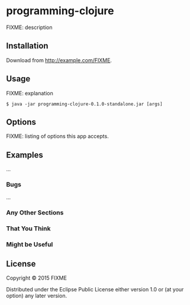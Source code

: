 # programming-clojure

FIXME: description

## Installation

Download from http://example.com/FIXME.

## Usage

FIXME: explanation

    $ java -jar programming-clojure-0.1.0-standalone.jar [args]

## Options

FIXME: listing of options this app accepts.

## Examples

...

### Bugs

...

### Any Other Sections
### That You Think
### Might be Useful

## License

Copyright © 2015 FIXME

Distributed under the Eclipse Public License either version 1.0 or (at
your option) any later version.
